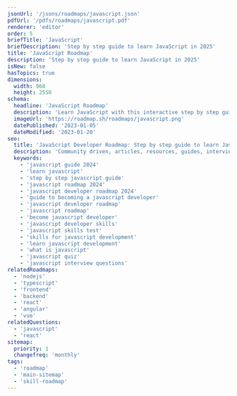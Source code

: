 ```yaml
---
jsonUrl: '/jsons/roadmaps/javascript.json'
pdfUrl: '/pdfs/roadmaps/javascript.pdf'
renderer: 'editor'
order: 5
briefTitle: 'JavaScript'
briefDescription: 'Step by step guide to learn JavaScript in 2025'
title: 'JavaScript Roadmap'
description: 'Step by step guide to learn JavaScript in 2025'
isNew: false
hasTopics: true
dimensions:
  width: 968
  height: 2550
schema:
  headline: 'JavaScript Roadmap'
  description: 'Learn JavaScript with this interactive step by step guide in 2025. We also have resources and short descriptions attached to the roadmap items so you can get everything you want to learn in one place.'
  imageUrl: 'https://roadmap.sh/roadmaps/javascript.png'
  datePublished: '2023-01-05'
  dateModified: '2023-01-20'
seo:
  title: 'JavaScript Developer Roadmap: Step by step guide to learn JavaScript'
  description: 'Community driven, articles, resources, guides, interview questions, quizzes for javascript development. Learn to become a modern JavaScript developer by following the steps, skills, resources and guides listed in this roadmap.'
  keywords:
    - 'javascript guide 2024'
    - 'learn javascript'
    - 'step by step javascript guide'
    - 'javascript roadmap 2024'
    - 'javascript developer roadmap 2024'
    - 'guide to becoming a javascript developer'
    - 'javascript developer roadmap'
    - 'javascript roadmap'
    - 'become javascript developer'
    - 'javascript developer skills'
    - 'javascript skills test'
    - 'skills for javascript development'
    - 'learn javascript development'
    - 'what is javascript'
    - 'javascript quiz'
    - 'javascript interview questions'
relatedRoadmaps:
  - 'nodejs'
  - 'typescript'
  - 'frontend'
  - 'backend'
  - 'react'
  - 'angular'
  - 'vue'
relatedQuestions:
  - 'javascript'
  - 'react'
sitemap:
  priority: 1
  changefreq: 'monthly'
tags:
  - 'roadmap'
  - 'main-sitemap'
  - 'skill-roadmap'
---
```

